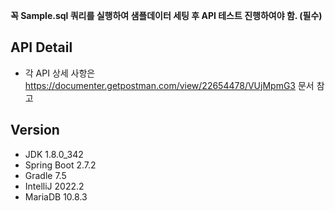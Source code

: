 **꼭 Sample.sql 쿼리를 실행하여 샘플데이터 세팅 후 API 테스트 진행하여야 함. (필수)**  

## API Detail
* 각 API 상세 사항은 https://documenter.getpostman.com/view/22654478/VUjMpmG3  문서 참고  

## Version
* JDK 1.8.0_342
* Spring Boot 2.7.2
* Gradle 7.5
* IntelliJ 2022.2
* MariaDB 10.8.3
